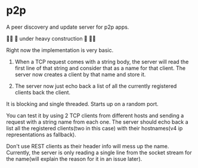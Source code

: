 # p2p
A peer discovery and update server for p2p apps.

👶🏻 🚧 under heavy construction 🚧 👶🏻

Right now the implementation is very basic.

1. When a TCP request comes with a string body, the server will read the first line of that string and consider that as a name
for that client. The server now creates a client by that name and store it.

2. The server now just echo back a list of all the currently registered clients back the client.

It is blocking and single threaded. Starts up on a random port.

You can test it by using 2 TCP clients from different hosts and sending a request with a string name from each one. The server should echo back a list all the registered clients(two in this case) with their hostnames(v4 ip representations as fallback).

Don't use REST clients as their header info will mess up the name. Currently, the server is only reading a single line from
the socket stream for the name(will explain the reason for it in an issue later).
